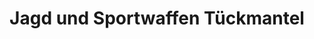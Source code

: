 ---
title: "Jagd und Sportwaffen Tückmantel"
url: /varel/jagd-und-sportwaffen-tueckmantel/
shop: Waffen
---